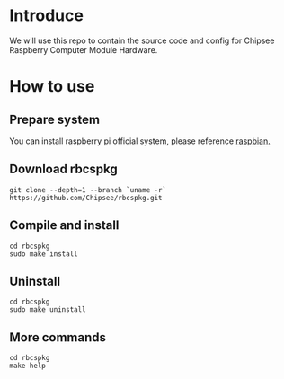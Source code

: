 # Introduce
We will use this repo to contain the source code and config for Chipsee Raspberry Computer Module Hardware.

# How to use
## Prepare system
You can install raspberry pi official system, please reference [raspbian.](https://www.raspberrypi.org/downloads/raspbian/)
## Download rbcspkg
```
git clone --depth=1 --branch `uname -r` https://github.com/Chipsee/rbcspkg.git
```
## Compile and install
```
cd rbcspkg
sudo make install
```
## Uninstall
```
cd rbcspkg
sudo make uninstall
```
## More commands
```
cd rbcspkg
make help
```

